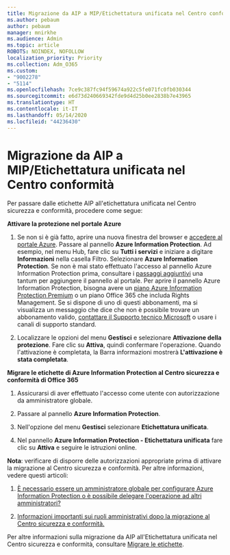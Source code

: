 ```yaml
---
title: Migrazione da AIP a MIP/Etichettatura unificata nel Centro conformità
ms.author: pebaum
author: pebaum
manager: mnirkhe
ms.audience: Admin
ms.topic: article
ROBOTS: NOINDEX, NOFOLLOW
localization_priority: Priority
ms.collection: Adm_O365
ms.custom:
- "9002278"
- "5114"
ms.openlocfilehash: 7ce9c387fc94f59674a922c5fe071fc0fb030344
ms.sourcegitcommit: e6d73d240669342fde9d4d25b0ee2838b7e43965
ms.translationtype: HT
ms.contentlocale: it-IT
ms.lasthandoff: 05/14/2020
ms.locfileid: "44236430"
---
```

# <a name="migration-from-aip-to-mipunified-labeling-in-the-compliance-center"></a>Migrazione da AIP a MIP/Etichettatura unificata nel Centro conformità

Per passare dalle etichette AIP all'etichettatura unificata nel Centro sicurezza e conformità, procedere come segue:

**Attivare la protezione nel portale Azure**

1. Se non si è già fatto, aprire una nuova finestra del browser e [accedere al portale Azure](https://docs.microsoft.com/azure/information-protection/deploy-use/configure-policy#signing-in-to-the-azure-portal). Passare al pannello **Azure Information Protection**. Ad esempio, nel menu Hub, fare clic su **Tutti i servizi** e iniziare a digitare **Informazioni** nella casella Filtro. Selezionare **Azure Information Protection**. Se non è mai stato effettuato l'accesso al pannello Azure Information Protection prima, consultare i [passaggi aggiuntivi](https://docs.microsoft.com/azure/information-protection/deploy-use/configure-policy#to-access-the-azure-information-protection-blade-for-the-first-time) una tantum per aggiungere il pannello al portale. Per aprire il pannello Azure Information Protection, bisogna avere un [piano Azure Information Protection Premium](https://www.microsoft.com/cloud-platform/azure-information-protection-pricing) o un piano Office 365 che includa Rights Management. Se si dispone di uno di questi abbonamenti, ma si visualizza un messaggio che dice che non è possibile trovare un abbonamento valido, [contattare il Supporto tecnico Microsoft](https://docs.microsoft.com/azure/information-protection/get-started/information-support#to-contact-microsoft-support) o usare i canali di supporto standard.

2. Localizzare le opzioni del menu **Gestisci** e selezionare **Attivazione della protezione**. Fare clic su **Attiva**, quindi confermare l'operazione. Quando l'attivazione è completata, la Barra informazioni mostrerà **L'attivazione è stata completata**.

**Migrare le etichette di Azure Information Protection al Centro sicurezza e conformità di Office 365**

1. Assicurarsi di aver effettuato l'accesso come utente con autorizzazione da amministratore globale.

2. Passare al pannello **Azure Information Protection**.

3. Nell'opzione del menu **Gestisci** selezionare **Etichettatura unificata**.

4. Nel pannello **Azure Information Protection - Etichettatura unificata** fare clic su **Attiva** e seguire le istruzioni online.

**Nota**: verificare di disporre delle autorizzazioni appropriate prima di attivare la migrazione al Centro sicurezza e conformità. Per altre informazioni, vedere questi articoli:

1. [È necessario essere un amministratore globale per configurare Azure Information Protection o è possibile delegare l'operazione ad altri amministratori?](https://docs.microsoft.com/azure/information-protection/faqs#do-you-need-to-be-a-global-admin-to-configure-azure-information-protection-or-can-i-delegate-to-other-administrators)

2. [Informazioni importanti sui ruoli amministrativi dopo la migrazione al Centro sicurezza e conformità.](https://docs.microsoft.com/azure/information-protection/configure-policy-migrate-labels#important-information-about-administrative-roles)

Per altre informazioni sulla migrazione da AIP all'Etichettatura unificata nel Centro sicurezza e conformità, consultare [Migrare le etichette](https://docs.microsoft.com/azure/information-protection/configure-policy-migrate-labels).
